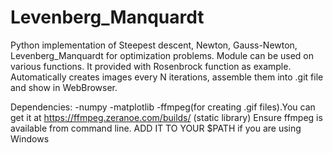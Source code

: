 # Levenberg_Manquardt

Python implementation of Steepest descent, Newton, Gauss-Newton, Levenberg_Manquardt for optimization problems.
Module can be used on various functions. It provided with Rosenbrock function as example.
Automatically creates images every N iterations, assemble them into .git file and show in WebBrowser.

Dependencies:
	-numpy
	-matplotlib
	-ffmpeg(for creating .gif files).You can get it at https://ffmpeg.zeranoe.com/builds/   (static library)
		Ensure ffmpeg is available from command line. ADD IT TO YOUR $PATH if you are using Windows
	